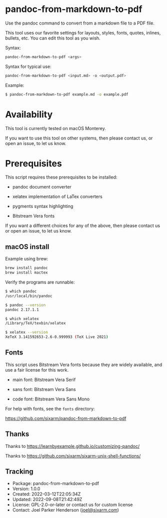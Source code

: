 # pandoc-from-markdown-to-pdf

Use the pandoc command to convert from a markdown file to a PDF file.

This tool uses our favorite settings for layouts, styles, fonts, 
quotes, inlines, bullets, etc. You can edit this tool as you wish.

Syntax:

```sh
pandoc-from-markdown-to-pdf <args>
```

Syntax for typical use:

```sh
pandoc-from-markdown-to-pdf <input.md> -o <output.pdf>
```

Example:

```sh
$ pandoc-from-markdown-to-pdf example.md -o example.pdf
```


# Availability

This tool is currently tested on macOS Monterey.

If you want to use this tool on other systems,
then please contact us, or open an issue, to let us know.


# Prerequisites

This script requires these prerequisites to be installed:

* pandoc document converter

* xelatex implementation of LaTex converters

* pygments syntax highlighting

* Bitstream Vera fonts
  
If you want a different choices for any of the above,
then please contact us or open an issue, to let us know.


## macOS install

Example using brew:

```sh
brew install pandoc
brew install mactex
```

Verify the programs are runnable:

```sh
$ which pandoc
/usr/local/bin/pandoc

$ pandoc --version
pandoc 2.17.1.1

$ which xelatex
/Library/TeX/texbin/xelatex

$ xelatex --version
XeTeX 3.141592653-2.6-0.999993 (TeX Live 2021)
```

## Fonts

This script uses Bitstream Vera fonts because they are
widely available, and use a fair license for this work.

  * main font: Bitstream Vera Serif

  * sans font: Bitstream Vera Sans

  * code font: Bitstream Vera Sans Mono

For help with fonts, see the `fonts` directory:

https://github.com/sixarm/pandoc-from-markdown-to-pdf


## Thanks

Thanks to https://learnbyexample.github.io/customizing-pandoc/

Thanks to https://github.com/sixarm/sixarm-unix-shell-functions/


## Tracking

  * Package: pandoc-from-markdown-to-pdf
  * Version: 1.0.0
  * Created: 2022-03-12T22:05:34Z
  * Updated: 2022-09-08T21:42:49Z
  * License: GPL-2.0-or-later or contact us for custom license
  * Contact: Joel Parker Henderson (joel@sixarm.com)
  